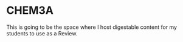 # CHEM3A
This is going to be the space where I host digestable content for my students to use as a Review. 
